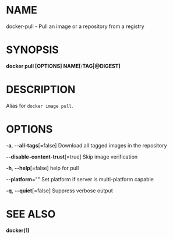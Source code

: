 # NAME

docker-pull - Pull an image or a repository from a registry

# SYNOPSIS

**docker pull \[OPTIONS\] NAME\[:TAG|@DIGEST\]**

# DESCRIPTION

Alias for `docker image pull`.

# OPTIONS

**-a**, **--all-tags**\[=false\] Download all tagged images in the repository

**--disable-content-trust**\[=true\] Skip image verification

**-h**, **--help**\[=false\] help for pull

**--platform**="" Set platform if server is multi-platform capable

**-q**, **--quiet**\[=false\] Suppress verbose output

# SEE ALSO

**docker(1)**
